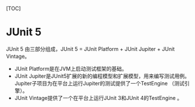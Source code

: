 [TOC]

# JUnit 5

JUnit 5 由三部分组成，JUnit 5 = JUnit Platform + JUnit Jupiter + JUnit Vintage。

- JUnit Platform是在JVM上启动测试框架的基础。
- JUnit Jupiter是JUnit5扩展的新的编程模型和扩展模型，用来编写测试用例。Jupiter子项目为在平台上运行Jupiter的测试提供了一个TestEngine （测试引擎）。
- JUnit Vintage提供了一个在平台上运行JUnit 3和JUnit 4的TestEngine 。